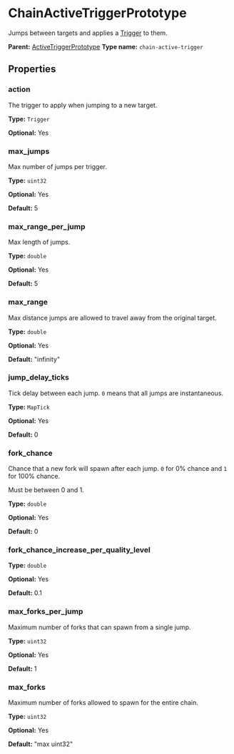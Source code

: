 # ChainActiveTriggerPrototype

Jumps between targets and applies a [Trigger](prototype:Trigger) to them.

**Parent:** [ActiveTriggerPrototype](ActiveTriggerPrototype.md)
**Type name:** `chain-active-trigger`

## Properties

### action

The trigger to apply when jumping to a new target.

**Type:** `Trigger`

**Optional:** Yes

### max_jumps

Max number of jumps per trigger.

**Type:** `uint32`

**Optional:** Yes

**Default:** 5

### max_range_per_jump

Max length of jumps.

**Type:** `double`

**Optional:** Yes

**Default:** 5

### max_range

Max distance jumps are allowed to travel away from the original target.

**Type:** `double`

**Optional:** Yes

**Default:** "infinity"

### jump_delay_ticks

Tick delay between each jump. `0` means that all jumps are instantaneous.

**Type:** `MapTick`

**Optional:** Yes

**Default:** 0

### fork_chance

Chance that a new fork will spawn after each jump. `0` for 0% chance and `1` for 100% chance.

Must be between 0 and 1.

**Type:** `double`

**Optional:** Yes

**Default:** 0

### fork_chance_increase_per_quality_level

**Type:** `double`

**Optional:** Yes

**Default:** 0.1

### max_forks_per_jump

Maximum number of forks that can spawn from a single jump.

**Type:** `uint32`

**Optional:** Yes

**Default:** 1

### max_forks

Maximum number of forks allowed to spawn for the entire chain.

**Type:** `uint32`

**Optional:** Yes

**Default:** "max uint32"

